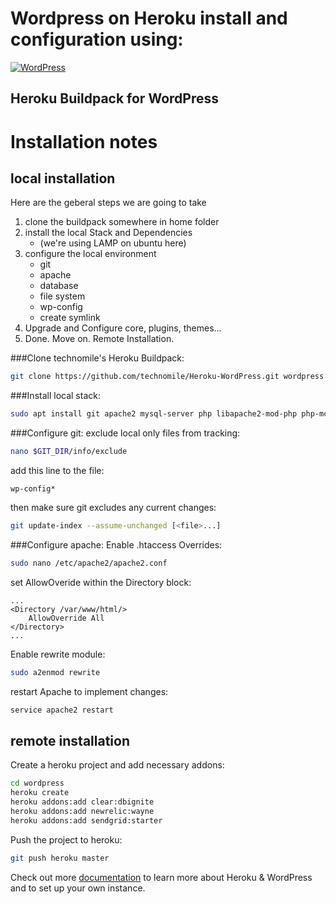 # Wordpress on Heroku install and configuration using:

[![WordPress](http://technomile.github.io/img/cms_buildpack_github.png)](http://www.technomile.com)
## Heroku Buildpack for WordPress

# Installation notes
## local installation
Here are the geberal steps we are going to take
1. clone the buildpack somewhere in home folder
2. install the local Stack and Dependencies 
	* (we're using LAMP on ubuntu here)
3. configure the local environment
	* git
	* apache
	* database
	* file system
	* wp-config
	* create symlink
4. Upgrade and Configure core, plugins, themes...
5. Done. Move on. Remote Installation. 

###Clone technomile's Heroku Buildpack:
```bash
git clone https://github.com/technomile/Heroku-WordPress.git wordpress
```
###Install local stack:
```bash
sudo apt install git apache2 mysql-server php libapache2-mod-php php-mcrypt php-mysql php-cli php-curl php-gd php-mbstring php-xml php-xmlrpc
```
###Configure git:
exclude local only files from tracking:
```bash
nano $GIT_DIR/info/exclude
```
add this line to the file:
```
wp-config*
```
then make sure git excludes any current changes:
```bash
git update-index --assume-unchanged [<file>...]
```
###Configure apache:
Enable .htaccess Overrides:
```bash
sudo nano /etc/apache2/apache2.conf
```
set AllowOveride within the Directory block:
```
...
<Directory /var/www/html/>
	AllowOverride All
</Directory>
...
```
Enable rewrite module:
```bash
sudo a2enmod rewrite
```
restart Apache to implement changes:
```bash
service apache2 restart
```

## remote installation
Create a heroku project and add necessary addons:
```bash
cd wordpress
heroku create
heroku addons:add clear:dbignite
heroku addons:add newrelic:wayne
heroku addons:add sendgrid:starter
```
Push the project to heroku:
```bash
git push heroku master
```


Check out more [documentation](http://technomile.github.io/wordpress/) to learn more about Heroku & WordPress and to set up your own instance.
